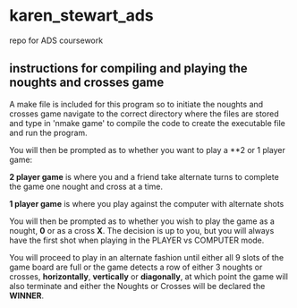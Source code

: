 # karen_stewart_ads
repo for ADS coursework

## instructions for compiling and playing the noughts and crosses game
A make file is included for this program so to initiate the noughts and crosses game navigate to the correct directory where the files are stored and type in 'nmake game' to compile the code to create the executable file and run the program.

You will then be prompted as to whether you want to play a **2 or 1 player game:

**2 player game** is where you and a friend take alternate turns to complete the game one nought and cross at a time.

**1 player game** is where you play against the computer with alternate shots 

You will then be prompted as to whether you wish to play the game as a nought, **0** or as a cross **X**. The decision is up to you, but you will always have the first shot when playing in the PLAYER vs COMPUTER mode.

You will proceed to play in an alternate fashion until either all 9 slots of the game board are full or the game detects a row of either 3 noughts or crosses, **horizontally**, **vertically** or **diagonally**, at which point the game will also terminate and either the Noughts or Crosses will be declared the **WINNER**. 
